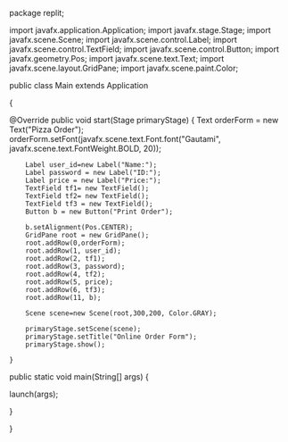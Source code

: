 package replit;

import javafx.application.Application;
import javafx.stage.Stage;
import javafx.scene.Scene;
import javafx.scene.control.Label;
import javafx.scene.control.TextField;
import javafx.scene.control.Button;
import javafx.geometry.Pos;
import javafx.scene.text.Text;
import javafx.scene.layout.GridPane;
import javafx.scene.paint.Color;


public class Main extends Application

{

@Override
public void start(Stage primaryStage) {
        Text orderForm = new Text("Pizza Order");
        orderForm.setFont(javafx.scene.text.Font.font("Gautami", javafx.scene.text.FontWeight.BOLD, 20));

        Label user_id=new Label("Name:");
        Label password = new Label("ID:");
        Label price = new Label("Price:");
        TextField tf1= new TextField();
        TextField tf2= new TextField();
        TextField tf3 = new TextField();
        Button b = new Button("Print Order");

        b.setAlignment(Pos.CENTER);
        GridPane root = new GridPane();
        root.addRow(0,orderForm);
        root.addRow(1, user_id);
        root.addRow(2, tf1);
        root.addRow(3, password);
        root.addRow(4, tf2);
        root.addRow(5, price);
        root.addRow(6, tf3);
        root.addRow(11, b);

        Scene scene=new Scene(root,300,200, Color.GRAY);
        
        primaryStage.setScene(scene);
        primaryStage.setTitle("Online Order Form");
        primaryStage.show();

    }

public static void main(String[] args) {

launch(args);

}

}
